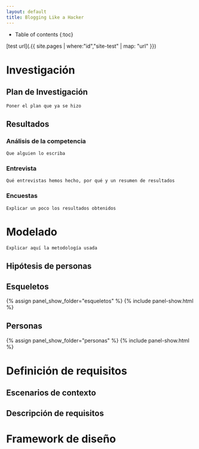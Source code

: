 ```yaml
---
layout: default
title: Blogging Like a Hacker
---
```


* Table of contents
{:toc}


[test url](.{{ site.pages | where:"id","site-test" | map: "url" }})

# Investigación

## Plan de Investigación

	Poner el plan que ya se hizo

## Resultados

### Análisis de la competencia
	Que alguien lo escriba

### Entrevista
	Qué entrevistas hemos hecho, por qué y un resumen de resultados

### Encuestas
	Explicar un poco los resultados obtenidos


# Modelado

	Explicar aquí la metodología usada

## Hipótesis de personas

## Esqueletos

{% assign panel_show_folder="esqueletos" %}
{% include panel-show.html %}


## Personas

{% assign panel_show_folder="personas" %}
{% include panel-show.html %}

# Definición de requisitos

## Escenarios de contexto

## Descripción de requisitos


# Framework de diseño
